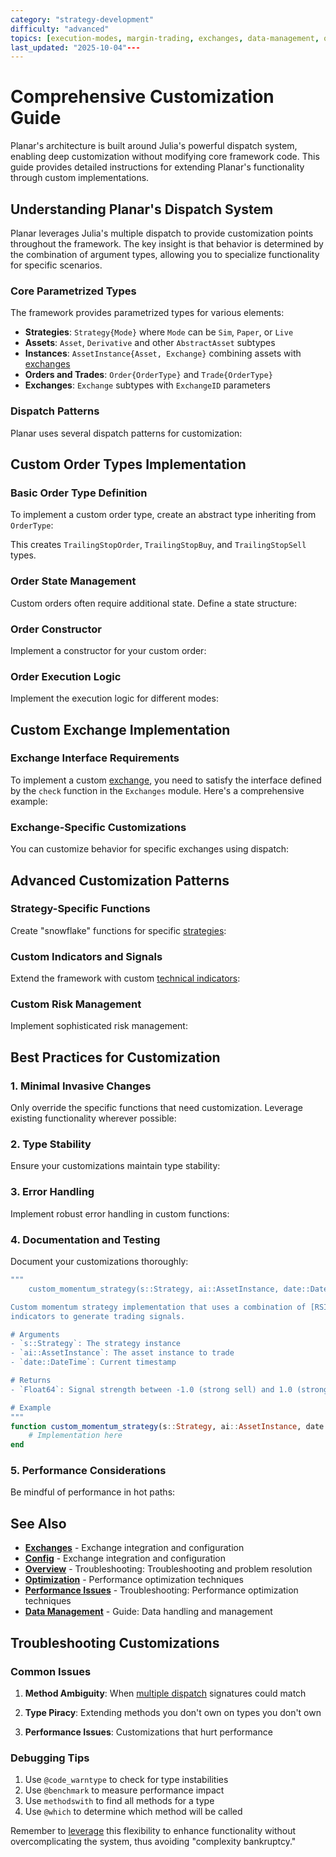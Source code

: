 ```yaml
---
category: "strategy-development"
difficulty: "advanced"
topics: [execution-modes, margin-trading, exchanges, data-management, optimization, strategy-development, troubleshooting]
last_updated: "2025-10-04"---
---
```


# Comprehensive Customization Guide

Planar's architecture is built around Julia's powerful dispatch system, enabling deep customization without modifying core framework code. This guide provides detailed instructions for extending Planar's functionality through custom implementations.

## Understanding Planar's Dispatch System

Planar leverages Julia's multiple dispatch to provide customization points throughout the framework. The key insight is that behavior is determined by the combination of argument types, allowing you to specialize functionality for specific scenarios.

### Core Parametrized Types

The framework provides parametrized types for various elements:
- **Strategies**: `Strategy{Mode}` where `Mode` can be `Sim`, `Paper`, or `Live`
- **Assets**: `Asset`, `Derivative` and other `AbstractAsset` subtypes
- **Instances**: `AssetInstance{Asset, Exchange}` combining assets with [exchanges](../exchanges.md)
- **Orders and Trades**: `Order{OrderType}` and `Trade{OrderType}`
- **Exchanges**: `Exchange` subtypes with `ExchangeID` parameters

### Dispatch Patterns

Planar uses several dispatch patterns for customization:


## Custom Order Types Implementation

### Basic Order Type Definition

To implement a custom order type, create an abstract type inheriting from `OrderType`:


This creates `TrailingStopOrder`, `TrailingStopBuy`, and `TrailingStopSell` types.

### Order State Management

Custom orders often require additional state. Define a state structure:


### Order Constructor

Implement a constructor for your custom order:


### Order Execution Logic

Implement the execution logic for different modes:


## Custom Exchange Implementation

### Exchange Interface Requirements

To implement a custom [exchange](../exchanges.md), you need to satisfy the interface defined by the `check` function in the `Exchanges` module. Here's a comprehensive example:


### Exchange-Specific Customizations

You can customize behavior for specific exchanges using dispatch:


## Advanced Customization Patterns

### Strategy-Specific Functions

Create "snowflake" functions for specific [strategies](../guides/strategy-development.md):


### Custom Indicators and Signals

Extend the framework with custom [technical indicators](../guides/strategy-development.md#technical-indicators):


### Custom Risk Management

Implement sophisticated risk management:


## Best Practices for Customization

### 1. Minimal Invasive Changes

Only override the specific functions that need customization. Leverage existing functionality wherever possible:


### 2. Type Stability

Ensure your customizations maintain type stability:


### 3. Error Handling

Implement robust error handling in custom functions:


### 4. Documentation and Testing

Document your customizations thoroughly:

```julia
"""
    custom_momentum_strategy(s::Strategy, ai::AssetInstance, date::DateTime)

Custom momentum strategy implementation that uses a combination of [RSI](../guides/strategy-development.md#technical-indicators) and MACD
indicators to generate trading signals.

# Arguments
- `s::Strategy`: The strategy instance
- `ai::AssetInstance`: The asset instance to trade
- `date::DateTime`: Current timestamp

# Returns
- `Float64`: Signal strength between -1.0 (strong sell) and 1.0 (strong buy)

# Example
"""
function custom_momentum_strategy(s::Strategy, ai::AssetInstance, date::DateTime)
    # Implementation here
end
```

### 5. Performance Considerations

Be mindful of performance in hot paths:



## See Also

- **[Exchanges](../exchanges.md)** - Exchange integration and configuration
- **[Config](../config.md)** - Exchange integration and configuration
- **[Overview](../troubleshooting/index.md)** - Troubleshooting: Troubleshooting and problem resolution
- **[Optimization](../optimization.md)** - Performance optimization techniques
- **[Performance Issues](../troubleshooting/performance-issues.md)** - Troubleshooting: Performance optimization techniques
- **[Data Management](../guides/data-management.md)** - Guide: Data handling and management

## Troubleshooting Customizations

### Common Issues

1. **Method Ambiguity**: When [multiple dispatch](../guides/strategy-development.md#dispatch-system) signatures could match

2. **Type Piracy**: Extending methods you don't own on types you don't own

3. **Performance Issues**: Customizations that hurt performance

### Debugging Tips

1. Use `@code_warntype` to check for type instabilities
2. Use `@benchmark` to measure performance impact
3. Use `methodswith` to find all methods for a type
4. Use `@which` to determine which method will be called

Remember to [leverage](../guides/strategy-development.md#margin-modes) this flexibility to enhance functionality without overcomplicating the system, thus avoiding "complexity bankruptcy."
